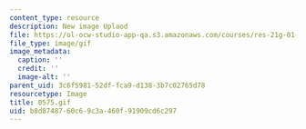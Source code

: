 ```yaml
---
content_type: resource
description: New image Uplaod
file: https://ol-ocw-studio-app-qa.s3.amazonaws.com/courses/res-21g-01-kana-spring-2010/b8d8748760c69c3a460f91909cd6c297_0575.gif
file_type: image/gif
image_metadata:
  caption: ''
  credit: ''
  image-alt: ''
parent_uid: 3c6f5981-52df-fca9-d138-3b7c02765d78
resourcetype: Image
title: 0575.gif
uid: b8d87487-60c6-9c3a-460f-91909cd6c297
---
```

